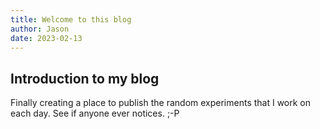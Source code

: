 ```yaml
---
title: Welcome to this blog
author: Jason
date: 2023-02-13
---
```


## Introduction to my blog

Finally creating a place to publish the random experiments 
that I work on each day.  See if anyone ever notices.  ;-P